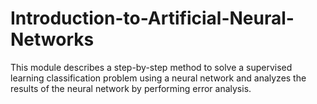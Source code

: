 # Introduction-to-Artificial-Neural-Networks
This module describes a step-by-step method to solve a supervised learning classification problem using a neural network and analyzes the results of the neural network by performing error analysis.
